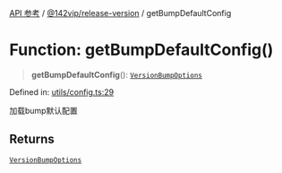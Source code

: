 [API 参考](../wiki/Home) / [@142vip/release-version](../wiki/@142vip.release-version) / getBumpDefaultConfig

# Function: getBumpDefaultConfig()

> **getBumpDefaultConfig**(): [`VersionBumpOptions`](../wiki/@142vip.release-version.Interface.VersionBumpOptions)

Defined in: [utils/config.ts:29](https://github.com/142vip/core-x/blob/15d5bc9ef4bece78c0e60bdf074a2d245f625100/packages/release-version/src/utils/config.ts#L29)

加载bump默认配置

## Returns

[`VersionBumpOptions`](../wiki/@142vip.release-version.Interface.VersionBumpOptions)
